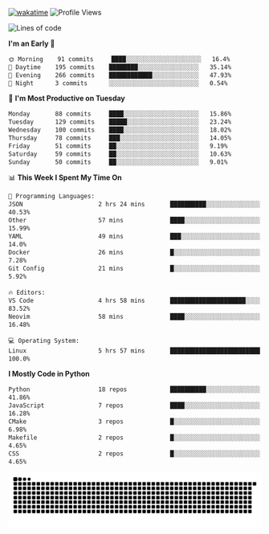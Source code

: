 [![wakatime](https://wakatime.com/badge/user/b920b284-3cde-4cd4-b72e-f7f22d050b16.svg)](https://wakatime.com/@b920b284-3cde-4cd4-b72e-f7f22d050b16)
![Profile Views](http://img.shields.io/badge/Profile%20Views-4586-blue)
<!--START_SECTION:waka-->
![Lines of code](https://img.shields.io/badge/From%20Hello%20World%20I%27ve%20Written--643%20Thousand%20lines%20of%20code-blue)

**I'm an Early 🐤** 

```text
🌞 Morning    91 commits     ████░░░░░░░░░░░░░░░░░░░░░   16.4% 
🌆 Daytime    195 commits    ████████░░░░░░░░░░░░░░░░░   35.14% 
🌃 Evening    266 commits    ████████████░░░░░░░░░░░░░   47.93% 
🌙 Night      3 commits      ░░░░░░░░░░░░░░░░░░░░░░░░░   0.54%

```
📅 **I'm Most Productive on Tuesday** 

```text
Monday       88 commits     ████░░░░░░░░░░░░░░░░░░░░░   15.86% 
Tuesday      129 commits    █████░░░░░░░░░░░░░░░░░░░░   23.24% 
Wednesday    100 commits    ████░░░░░░░░░░░░░░░░░░░░░   18.02% 
Thursday     78 commits     ███░░░░░░░░░░░░░░░░░░░░░░   14.05% 
Friday       51 commits     ██░░░░░░░░░░░░░░░░░░░░░░░   9.19% 
Saturday     59 commits     ██░░░░░░░░░░░░░░░░░░░░░░░   10.63% 
Sunday       50 commits     ██░░░░░░░░░░░░░░░░░░░░░░░   9.01%

```


📊 **This Week I Spent My Time On** 

```text
💬 Programming Languages: 
JSON                     2 hrs 24 mins       ██████████░░░░░░░░░░░░░░░   40.53% 
Other                    57 mins             ████░░░░░░░░░░░░░░░░░░░░░   15.99% 
YAML                     49 mins             ███░░░░░░░░░░░░░░░░░░░░░░   14.0% 
Docker                   26 mins             █░░░░░░░░░░░░░░░░░░░░░░░░   7.28% 
Git Config               21 mins             █░░░░░░░░░░░░░░░░░░░░░░░░   5.92%

🔥 Editors: 
VS Code                  4 hrs 58 mins       █████████████████████░░░░   83.52% 
Neovim                   58 mins             ████░░░░░░░░░░░░░░░░░░░░░   16.48%

💻 Operating System: 
Linux                    5 hrs 57 mins       █████████████████████████   100.0%

```

**I Mostly Code in Python** 

```text
Python                   18 repos            ██████████░░░░░░░░░░░░░░░   41.86% 
JavaScript               7 repos             ████░░░░░░░░░░░░░░░░░░░░░   16.28% 
CMake                    3 repos             █░░░░░░░░░░░░░░░░░░░░░░░░   6.98% 
Makefile                 2 repos             █░░░░░░░░░░░░░░░░░░░░░░░░   4.65% 
CSS                      2 repos             █░░░░░░░░░░░░░░░░░░░░░░░░   4.65%

```



<!--END_SECTION:waka-->
![Snake animation](https://raw.githubusercontent.com/timmypidashev/timmypidashev/main/commits.svg)
